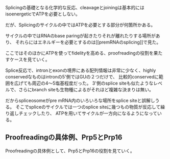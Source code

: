 Splicingの基礎となる化学的な反応、cleavageとjoiningは基本的にはisoenergeticでATPを必要としない。

だが、Splicingのサイクルの中ではATPを必要とする部分が何箇所かある。

サイクルの中ではRNAのbase paringが起きたりそれが離れたりする場所があり、
それらにはエネルギーを必要とするのは[[premRNAのsplicing]]で見た。

ここではそのほかにATPを使ってfidelityを高める、proofreadingの役割を果たすケースを見ていく。

Splice反応で、intronとexonの境界にある配列情報は非常に少なく、highly conservedなものはintronの5'側ではGUの２つだけで、
比較的conservedに範囲を広げても周辺の4〜5塩基程度だった。
3'側のsplice siteも似たようなレベルで、さらにbranch siteも生物種によるがそれほど複雑な決まりは無い。

だからspliceosomeがpre mRNA内のいろいろな場所をsplice siteと誤解しうる。
そこでspliceのサイクルでは一つのsplice siteに幾つもの物質が反応して繰り返しチェックしたり、
ATPを用いてサイクルが一方向になるようになっている。

## Proofreadingの具体例、Prp5とPrp16

Proofreadingの具体例として、Prp5とPrp16の役割を見ていく。

